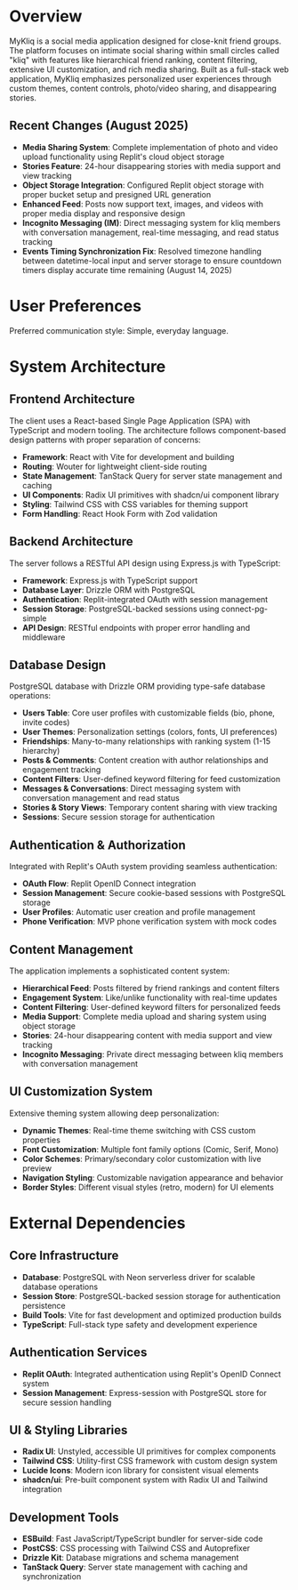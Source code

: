 # Overview

MyKliq is a social media application designed for close-knit friend groups. The platform focuses on intimate social sharing within small circles called "kliq" with features like hierarchical friend ranking, content filtering, extensive UI customization, and rich media sharing. Built as a full-stack web application, MyKliq emphasizes personalized user experiences through custom themes, content controls, photo/video sharing, and disappearing stories.

## Recent Changes (August 2025)
- **Media Sharing System**: Complete implementation of photo and video upload functionality using Replit's cloud object storage
- **Stories Feature**: 24-hour disappearing stories with media support and view tracking
- **Object Storage Integration**: Configured Replit object storage with proper bucket setup and presigned URL generation
- **Enhanced Feed**: Posts now support text, images, and videos with proper media display and responsive design
- **Incognito Messaging (IM)**: Direct messaging system for kliq members with conversation management, real-time messaging, and read status tracking
- **Events Timing Synchronization Fix**: Resolved timezone handling between datetime-local input and server storage to ensure countdown timers display accurate time remaining (August 14, 2025)

# User Preferences

Preferred communication style: Simple, everyday language.

# System Architecture

## Frontend Architecture
The client uses a React-based Single Page Application (SPA) with TypeScript and modern tooling. The architecture follows component-based design patterns with proper separation of concerns:

- **Framework**: React with Vite for development and building
- **Routing**: Wouter for lightweight client-side routing
- **State Management**: TanStack Query for server state management and caching
- **UI Components**: Radix UI primitives with shadcn/ui component library
- **Styling**: Tailwind CSS with CSS variables for theming support
- **Form Handling**: React Hook Form with Zod validation

## Backend Architecture
The server follows a RESTful API design using Express.js with TypeScript:

- **Framework**: Express.js with TypeScript support
- **Database Layer**: Drizzle ORM with PostgreSQL
- **Authentication**: Replit-integrated OAuth with session management
- **Session Storage**: PostgreSQL-backed sessions using connect-pg-simple
- **API Design**: RESTful endpoints with proper error handling and middleware

## Database Design
PostgreSQL database with Drizzle ORM providing type-safe database operations:

- **Users Table**: Core user profiles with customizable fields (bio, phone, invite codes)
- **User Themes**: Personalization settings (colors, fonts, UI preferences)
- **Friendships**: Many-to-many relationships with ranking system (1-15 hierarchy)
- **Posts & Comments**: Content creation with author relationships and engagement tracking
- **Content Filters**: User-defined keyword filtering for feed customization
- **Messages & Conversations**: Direct messaging system with conversation management and read status
- **Stories & Story Views**: Temporary content sharing with view tracking
- **Sessions**: Secure session storage for authentication

## Authentication & Authorization
Integrated with Replit's OAuth system providing seamless authentication:

- **OAuth Flow**: Replit OpenID Connect integration
- **Session Management**: Secure cookie-based sessions with PostgreSQL storage
- **User Profiles**: Automatic user creation and profile management
- **Phone Verification**: MVP phone verification system with mock codes

## Content Management
The application implements a sophisticated content system:

- **Hierarchical Feed**: Posts filtered by friend rankings and content filters
- **Engagement System**: Like/unlike functionality with real-time updates
- **Content Filtering**: User-defined keyword filters for personalized feeds
- **Media Support**: Complete media upload and sharing system using object storage
- **Stories**: 24-hour disappearing content with media support and view tracking
- **Incognito Messaging**: Private direct messaging between kliq members with conversation management

## UI Customization System
Extensive theming system allowing deep personalization:

- **Dynamic Themes**: Real-time theme switching with CSS custom properties
- **Font Customization**: Multiple font family options (Comic, Serif, Mono)
- **Color Schemes**: Primary/secondary color customization with live preview
- **Navigation Styling**: Customizable navigation appearance and behavior
- **Border Styles**: Different visual styles (retro, modern) for UI elements

# External Dependencies

## Core Infrastructure
- **Database**: PostgreSQL with Neon serverless driver for scalable database operations
- **Session Store**: PostgreSQL-backed session storage for authentication persistence
- **Build Tools**: Vite for fast development and optimized production builds
- **TypeScript**: Full-stack type safety and development experience

## Authentication Services
- **Replit OAuth**: Integrated authentication using Replit's OpenID Connect system
- **Session Management**: Express-session with PostgreSQL store for secure session handling

## UI & Styling Libraries
- **Radix UI**: Unstyled, accessible UI primitives for complex components
- **Tailwind CSS**: Utility-first CSS framework with custom design system
- **Lucide Icons**: Modern icon library for consistent visual elements
- **shadcn/ui**: Pre-built component system with Radix UI and Tailwind integration

## Development Tools
- **ESBuild**: Fast JavaScript/TypeScript bundler for server-side code
- **PostCSS**: CSS processing with Tailwind CSS and Autoprefixer
- **Drizzle Kit**: Database migrations and schema management
- **TanStack Query**: Server state management with caching and synchronization